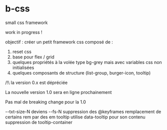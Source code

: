 # b-css
small css framework

work in progress !


objectif : créer un petit framework css composé de : 

1) reset css
2) base pour flex / grid
3) quelques propriétés à la volée type bg-grey mais avec variables css non initialisées
4) quelques composants de structure (list-group, burger-icon, tooltip)

/!\ la version 0.x est dépréciée

La nouvelle version 1.0 sera en ligne prochainement

Pas mal de breaking change pour la 1.0

--txt-size-N deviens --fs-N
suppression des @keyframes
remplacement de certains rem par des em 
tooltip utilise data-tooltip pour son contenu
suppression de tooltip-container
